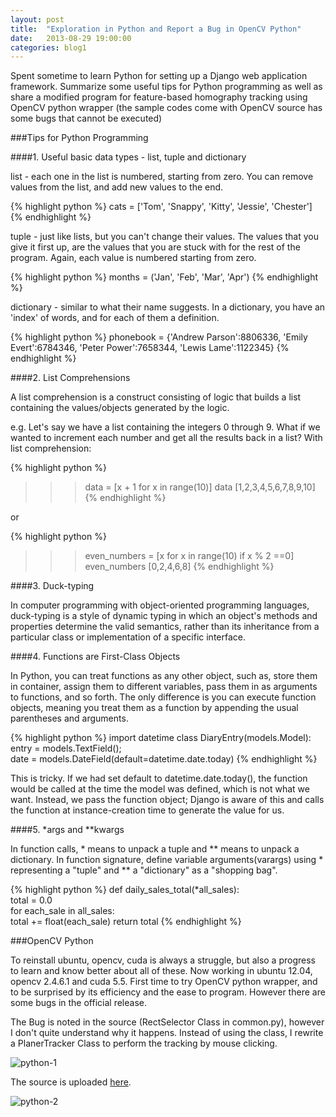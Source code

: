 ```yaml
---
layout: post
title:  "Exploration in Python and Report a Bug in OpenCV Python"
date:   2013-08-29 19:00:00
categories: blog1
---
```


Spent sometime to learn Python for setting up a Django web application framework. Summarize some useful tips for Python programming as well as share a modified program for feature-based homography tracking using OpenCV python wrapper (the sample codes come with OpenCV source has some bugs that cannot be executed)

###Tips for Python Programming

####1. Useful basic data types - list, tuple and dictionary

list - each one in the list is numbered, starting from zero. You can remove values from the list, and add new values to the end.

{% highlight python %}
cats = ['Tom', 'Snappy', 'Kitty', 'Jessie', 'Chester'] 
{% endhighlight %}

tuple - just like lists, but you can't change their values. The values that you give it first up, are the values that you are stuck with for the rest of the program. Again, each value is numbered starting from zero.

{% highlight python %}
months = ('Jan', 'Feb', 'Mar', 'Apr')
{% endhighlight %}

dictionary - similar to what their name suggests. In a dictionary, you have an 'index' of words, and for each of them a definition.

{% highlight python %}
phonebook = {'Andrew Parson':8806336, 'Emily Evert':6784346, 'Peter Power':7658344, 'Lewis Lame':1122345}
{% endhighlight %}

####2. List Comprehensions

A list comprehension is a construct consisting of logic that builds a list containing the values/objects generated by the logic.

e.g. Let's say we have a list containing the integers 0 through 9. What if we wanted to increment each number and get all the results back in a list? With list comprehension:

{% highlight python %}
>>> data = [x + 1 for x in range(10)] 
data [1,2,3,4,5,6,7,8,9,10]
{% endhighlight %}

or 

{% highlight python %}
>>> even_numbers = [x for x in range(10) if x % 2 ==0]  
even_numbers [0,2,4,6,8]
{% endhighlight %}

####3. Duck-typing

In computer programming with object-oriented programming languages, duck-typing is a style of dynamic typing in which an object's methods and properties determine the valid semantics, rather than its inheritance from a particular class or implementation of a specific interface.

####4. Functions are First-Class Objects

In Python, you can treat functions as any other object, such as, store them in container, assign them to different variables, pass them in as arguments to functions, and so forth. The only difference is you can execute function objects, meaning you treat them as a function by appending the usual parentheses and arguments.

{% highlight python %}
import datetime class DiaryEntry(models.Model): 
entry = models.TextField();  
date = models.DateField(default=datetime.date.today)
{% endhighlight %}

This is tricky. If we had set default to datetime.date.today(), the function would be called at the time the model was defined, which is not what we want. Instead, we pass the function object; Django is aware of this and calls the function at instance-creation time to generate the value for us.

####5. *args and **kwargs

In function calls, * means to unpack a tuple and ** means to unpack a dictionary.
In function signature, define variable arguments(varargs) using * representing a "tuple"  and ** a "dictionary" as a "shopping bag".

{% highlight python %}
def daily_sales_total(*all_sales):      
total = 0.0     
for each_sale in all_sales:  
total += float(each_sale)
return total 
{% endhighlight %}

###OpenCV Python

To reinstall ubuntu, opencv, cuda is always a struggle, but also a progress to learn and know better about all of these. Now working in ubuntu 12.04, opencv 2.4.6.1 and cuda 5.5. First time to try OpenCV python wrapper, and to be surprised by its efficiency and the ease to program. However there are some bugs in the official release. 

The Bug is noted in the source (RectSelector Class in common.py), however I don't quite understand why it happens. Instead of using the class, I rewrite a PlanerTracker Class to perform the tracking by mouse clicking.

![python-1](/assets/python-1.png)

The source is uploaded [here](https://gist.github.com/yulu/6867298).

![python-2](/assets/python-2.png)